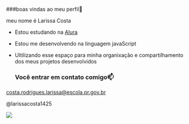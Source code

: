###boas vindas ao meu perfil💓

meu nome é Larissa Costa

- Estou estudando na [Alura](https://www.alura.com.br)
- Estou me desenvolvendo na linguagem javaScript
- Ultilizando esse espaço para minha organixação e compartilhamento dos meus projetos desenvolvidos

  ### Vocẽ entrar em contato comigo📫

costa.rodrigues.larissa@escola.pr.gov.br

@larissacosta1425

![](https://media.tenor.com/9GKuCSEw2aoAAAAi/bob-esponja-caffe.gif)
